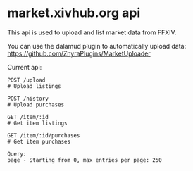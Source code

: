 # market.xivhub.org api

This api is used to upload and list market data from FFXIV.

You can use the dalamud plugin to automatically upload data: https://github.com/ZhyraPlugins/MarketUploader


Current api:

```
POST /upload
# Upload listings

POST /history
# Upload purchases

GET /item/:id
# Get item listings

GET /item/:id/purchases
# Get item purchases

Query:
page - Starting from 0, max entries per page: 250

```
